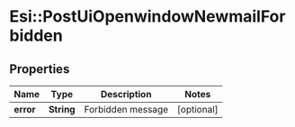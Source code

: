 # Esi::PostUiOpenwindowNewmailForbidden

## Properties
Name | Type | Description | Notes
------------ | ------------- | ------------- | -------------
**error** | **String** | Forbidden message | [optional] 


